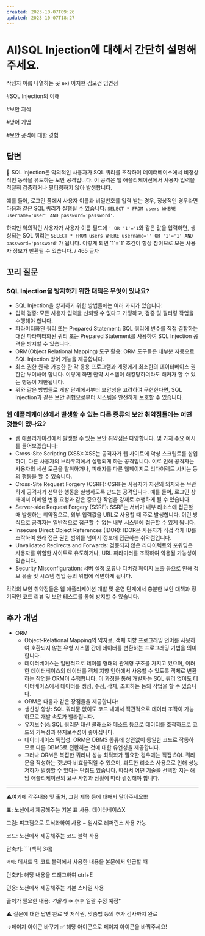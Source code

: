 ```yaml
---
created: 2023-10-07T09:26
updated: 2023-10-07T18:27
---
```

# AI)SQL Injection에 대해서 간단히 설명해주세요.

작성자 이름 나열하는 곳 ex) 이지현 김모건 임연정

#SQL Injection의 이해

#보안 지식

#방어 기법

#보안 공격에 대한 경험

## 답변

<aside>
📌 SQL Injection은 악의적인 사용자가 SQL 쿼리를 조작하여 데이터베이스에서 비정상적인 동작을 유도하는 보안 공격입니다. 이 공격은 웹 애플리케이션에서 사용자 입력을 적절히 검증하거나 필터링하지 않아 발생합니다.

예를 들어, 로그인 폼에서 사용자 이름과 비밀번호를 입력 받는 경우, 정상적인 경우라면 다음과 같은 SQL 쿼리가 실행될 수 있습니다: `SELECT * FROM users WHERE username='user' AND password='password'`.

하지만 악의적인 사용자가 사용자 이름 필드에 `' OR '1'='1`와 같은 값을 입력하면, 생성되는 SQL 쿼리는 `SELECT * FROM users WHERE username='' OR '1'='1' AND password='password'`가 됩니다. 이렇게 되면 '1'='1' 조건이 항상 참이므로 모든 사용자 정보가 반환될 수 있습니다. / 465 글자

</aside>

## **꼬리 질문**

### **SQL Injection을 방지하기 위한 대책은 무엇이 있나요?**

- SQL Injection을 방지하기 위한 방법들에는 여러 가지가 있습니다:
- 입력 검증: 모든 사용자 입력을 신뢰할 수 없다고 가정하고, 검증 및 필터링 작업을 수행해야 합니다.
- 파라미터화된 쿼리 또는 Prepared Statement: SQL 쿼리에 변수를 직접 결합하는 대신 파라미터화된 쿼리 또는 Prepared Statement를 사용하여 SQL Injection 공격을 방지할 수 있습니다.
- ORM(Object Relational Mapping) 도구 활용: ORM 도구들은 대부분 자동으로 SQL Injection 방어 기능을 제공합니다.
- 최소 권한 원칙: 가능한 한 각 응용 프로그램과 계정에게 최소한의 데이터베이스 권한만 부여해야 합니다. 이렇게 하면 만약 시스템이 해킹당하더라도 해커가 할 수 있는 행동이 제한됩니다.
- 위와 같은 방법들로 개발 단계에서부터 보안성을 고려하여 구현한다면, SQL Injection과 같은 보안 위협으로부터 시스템을 안전하게 보호할 수 있습니다.

### **웹 애플리케이션에서 발생할 수 있는 다른 종류의 보안 취약점들에는 어떤 것들이 있나요?**

- 웹 애플리케이션에서 발생할 수 있는 보안 취약점은 다양합니다. 몇 가지 주요 예시를 들어보겠습니다:
- Cross-Site Scripting (XSS): XSS는 공격자가 웹 사이트에 악성 스크립트를 삽입하여, 다른 사용자의 브라우저에서 실행되게 하는 공격입니다. 이로 인해 공격자는 사용자의 세션 토큰을 탈취하거나, 피해자를 다른 웹페이지로 리다이렉트 시키는 등의 행동을 할 수 있습니다.
- Cross-Site Request Forgery (CSRF): CSRF는 사용자가 자신의 의지와는 무관하게 공격자가 선택한 행동을 실행하도록 만드는 공격입니다. 예를 들어, 로그인 상태에서 이메일 변경 요청과 같은 중요한 작업을 강제로 수행하게 될 수 있습니다.
- Server-side Request Forgery (SSRF): SSRF는 서버가 내부 리소스에 접근할 때 발생하는 취약점으로, 외부 입력값을 URL로 사용할 때 주로 발생합니다. 이런 방식으로 공격자는 일반적으로 접근할 수 없는 내부 시스템에 접근할 수 있게 됩니다.
- Insecure Direct Object References (IDOR): IDOR은 사용자가 직접 객체 ID를 조작하여 원래 접근 권한 범위를 넘어서 정보에 접근하는 취약점입니다.
- Unvalidated Redirects and Forwards: 검증되지 않은 리다이렉트와 포워딩은 사용자를 위험한 사이트로 유도하거나, URL 파라미터를 조작하여 악용될 가능성이 있습니다.
- Security Misconfiguration: 서버 설정 오류나 디버깅 페이지 노출 등으로 인해 정보 유출 및 시스템 침입 등의 위협에 직면하게 됩니다.

각각의 보안 취약점들은 웹 애플리케이션 개발 및 운영 단계에서 충분한 보안 대책과 정기적인 코드 리뷰 및 보안 테스트를 통해 방지할 수 있습니다.

## 추가 개념

- ORM
    - Object-Relational Mapping의 약자로, 객체 지향 프로그래밍 언어를 사용하여 호환되지 않는 유형 시스템 간에 데이터를 변환하는 프로그래밍 기법을 의미합니다.
    - 데이터베이스는 일반적으로 테이블 형태의 관계형 구조를 가지고 있으며, 이러한 데이터베이스의 데이터를 객체 지향 언어에서 사용할 수 있도록 객체로 변환하는 작업을 ORM이 수행합니다. 이 과정을 통해 개발자는 SQL 쿼리 없이도 데이터베이스에서 데이터를 생성, 수정, 삭제, 조회하는 등의 작업을 할 수 있습니다.
    - ORM은 다음과 같은 장점들을 제공합니다:
    - 생산성 향상: SQL 쿼리문 없이도 코드 내에서 직관적으로 데이터 조작이 가능하므로 개발 속도가 빨라집니다.
    - 유지보수성: SQL 쿼리문 대신 클래스와 메소드 등으로 데이터를 조작하므로 코드의 가독성과 유지보수성이 좋아집니다.
    - 데이터베이스 독립성: ORM은 DBMS 종류에 상관없이 동일한 코드로 작동하므로 다른 DBMS로 전환하는 것에 대한 유연성을 제공합니다.
    - 그러나 ORM은 복잡한 쿼리나 성능 최적화가 필요한 경우에는 직접 SQL 쿼리문을 작성하는 것보다 비효율적일 수 있으며, 과도한 리소스 사용으로 인해 성능 저하가 발생할 수 있다는 단점도 있습니다. 따라서 어떤 기술을 선택할 지는 해당 애플리케이션의 요구 사항과 상황에 따라 결정해야 합니다.

---

⚠️여기에 각주내용 및 출처, 그림 제목 등에 대해서 달아주세요!!!

표: 노션에서 제공해주는 기본 표 사용. 데이터베이스X

그림: 피그잼으로 도식화하여 사용 ~ 임시로 레퍼런스 사용 가능

코드: 노션에서 제공해주는 코드 블럭 사용 

단축키: ```(백틱 3개)

`백틱`: 메서드 및 코드 블럭에서 사용한 내용을 본문에서 언급할 때 

단축키: 해당 내용을 드래그하여 ctrl+E

인용: 노션에서 제공해주는 기본 스타일 사용

출처가 필요한 내용: *기울게* → 추후 일괄 수정 예정*

⚠️ 질문에 대한 답변 완료 및 저작권, 맞춤법 등의 추가 검사까지 완료

→페이지 아이콘 바꾸기 ✅ 해당 아이콘으로 페이지 아이콘을 바꿔주세요!